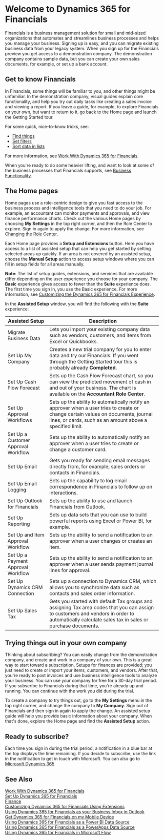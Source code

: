 <properties
	pageTitle="Welcome to Dynamics 365 for Financials | Financials"
    description="Welcome to Dynamics 365 for Financials"
	services="project-madeira"
	documentationCenter=""
	authors="SusanneWindfeldPedersen"/>
<tags
    ms.service="project-madeira"
    ms.topic="get-started-article"
    ms.devlang="na"
    ms.tgt_pltfrm="na"
    ms.workload="na"
    ms.date="12/05/2016"
    ms.author="SusanneWindfeldPedersen" />

# Welcome to Dynamics 365 for Financials

Financials is a business management solution for small and mid-sized organizations that automates and streamlines business processes and helps you manage your business. Signing up is easy, and you can migrate existing business data from your legacy system.
When you sign up for the Financials preview you get access to a demonstration company. The demonstration company contains sample data, but you can create your own sales documents, for example, or set up a bank account.  

## Get to know Financials
In Financials, some things will be familiar to you, and other things might be unfamiliar. In the demonstration company, visual guides explain core functionality, and help you try out daily tasks like creating a sales invoice and viewing a report. If you leave a guide, for example, to explore Financials on your own, but want to return to it, go back to the Home page and launch the Getting Started tour.  

For some quick, nice-to-know tricks, see:  

- [Find things](ui-search.md)  
- [Set filters](ui-enter-criteria-filters.md)  
- [Sort data in lists](ui-sorting.md)  

For more information, see [Work With Dynamics 365 for Financials](ui-work-product.md).  

When you're ready to do some heavier lifting, and want to look at some of the business processes that Financials supports, see [Business Functionality](madeira-business-functionality.md).  
## The Home pages  
Home pages use a role-centric design to give you fast access to the business process and intelligence tools that you need to do your job. For example, an accountant can monitor payments and approvals, and view finance performance charts. Check out the various Home pages by choosing **My Settings** in the top right corner, and then the Role Center to explore. Sign in again to apply the change. For more information, see [Changing the Role Center](change-role.md).  

Each Home page provides a **Setup and Extensions** button. Here you have access to a list of assisted setup that can help you get started by setting selected areas up quickly. If an area is not covered by an assisted setup, choose the **Manual Setup** action to access setup windows where you can fill in setup fields for all areas manually.  

**Note:** The list of setup guides, extensions, and services that are available differ depending on the user experience you choose for your company. The **Basic** experience gives access to fewer than the **Suite** experience does. The first time you sign in, you use the Basic experience. For more information, see [Customizing the Dynamics 365 for Financials Experience](ui-experiences.md).  

In the **Assisted Setup** window, you will find the following with the **Suite** experience:

|Assisted Setup           |Description                                                                                      |
|-------------------------|-------------------------------------------------------------------------------------------------|
|Migrate Business Data    |Lets you import your existing company data such as vendors, customers, and items from Excel or Quickbooks.|
|Set Up My Company        |Creates a new trial company for you to enter data and try our Financials. If you went through the Getting Started tour this is probably already **Completed**.|
|Set Up Cash Flow Forecast|Sets up the Cash Flow Forecast chart, so you can view the predicted movement of cash in and out of your business. The chart is available on the **Accountant Role Center**.|
|Set Up Approval Workflows|Sets up the ability to automatically notify an approver when a user tries to create or change certain values on documents, journal lines, or cards, such as an amount above a specified limit.|
|Set Up a Customer Approval Workflow|Sets up the ability to automatically notify an approver when a user tries to create or change a customer card.|
|Set Up Email             |Gets you ready for sending email messages directly from, for example, sales orders or contacts in Financials.|
|Set Up Email Logging     |Sets up the capability to log email correspondence in Financials to follow up on interactions.|
|Set Up Outlook for Financials|Sets up the ability to use and launch Financials from Outlook.|
|Set Up Reporting         |Sets up data sets that you can use to build powerful reports using Excel or Power BI, for example.|
|Set Up and Item Approval Workflow|Sets up the ability to send a notification to an approver when a user changes or creates an item.|
|Set Up a Payment Approval Workflow|Sets up the ability to send a notification to an approver when a user sends payment journal lines for approval.|
|Set Up Dynamics CRM Connection|Sets up a connection to Dynamics CRM, which allows you to synchronize data such as contacts and sales order information.|
|Set Up Sales Tax         |Gets you started with default Tax groups and assigning Tax area codes that you can assign to customers and vendors in order to automatically calculate sales tax in sales or purchase documents.|  

## Trying things out in your own company
Thinking about subscribing? You can easily change from the demonstration company, and create and work in a company of your own. This is a great way to start toward a subscription. Setups for finances are provided; you just need to create or import your items, customers, and vendors. After that, you're ready to post invoices and use business intelligence tools to analyze your business. You can use your company for free for a 30-day trial period. If you subscribe to Financials during that time, you're already up and running. You can continue with the work you did during the trial.  

To create a company to try things out, go to the **My Settings** menu in the top right corner, and change the company to **My Company**. Sign out of Financials and then sign in again to apply the change. An assisted setup guide will help you provide basic information about your company. When that's done, explore the Home page and find the **Assisted Setup** action.  

## Ready to subscribe?
Each time you sign in during the trial period, a notification in a blue bar at the top displays the time remaining. If you decide to subscribe, use the link in the notification to get in touch with Microsoft. You can also go to [Microsoft Dynamics 365](https://go.microsoft.com/fwlink/?linkid=828707).

## See Also  
[Work With Dynamics 365 for Financials](ui-work-product.md)  
[Set Up Dynamics 365 for Financials](madeira-setup.md)  
[Finance](finance.md)  
[Customizing Dynamics 365 for Financials Using Extensions](ui-extensions.md)  
[Using Dynamics 365 for Financials as your Business Inbox in Outlook](madeira-outlook.md)  
[Get Dynamics 365 for Financials on my Mobile Device](install-mobile-app.md)  
[Using Dynamics 365 for Financials as a Power BI Data Source](across-how-use-financials-data-source-powerbi)  
[Using Dynamics 365 for Financials as a PowerApps Data Source](across-how-use-financials-data-source-powerapps)  
[Using Dynamics 365 for Financials in Microsoft Flow](across-how-use-financials-data-source-flow)  
